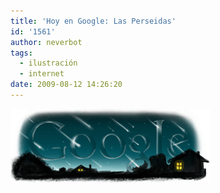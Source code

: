 ```yaml
---
title: 'Hoy en Google: Las Perseidas'
id: '1561'
author: neverbot
tags:
  - ilustración
  - internet
date: 2009-08-12 14:26:20
---
```


[![Google Logo perseidas 09](./hoy-en-google-las-perseidas/Google-Logo-perseidas-09.gif "Google Logo - Perseidas 09")](http://www.google.es/search?q=Perseidas&hl=es&ct=perseids09&oi=ddle)

